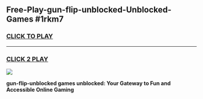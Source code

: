 
## Free-Play-gun-flip-unblocked-Unblocked-Games #1rkm7
<h3>
<a href="https://news.freeplayer.one?title=gun-flip-unblocked&ref=8M">CLICK TO PLAY</a></h3>
<hr>

<h3>
<a href="https://news.freeplayer.one?title=gun-flip-unblocked&ref=8M">CLICK 2 PLAY</a>
  
</h3>

<a href="https://news.freeplayer.one?title=gun-flip-unblocked&ref=8M"><img src="https://clearcache.store/games.png"></a>


**gun-flip-unblocked games unblocked: Your Gateway to Fun and Accessible Online Gaming**
